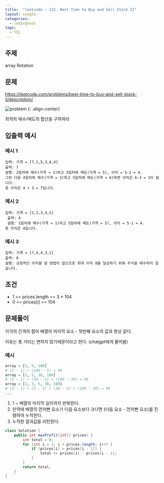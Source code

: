 ```yaml
---
title:  "leetcode - 122. Best Time to Buy and Sell Stock II"
layout: single
categories:
  - codingtest
tags:
  - TIL
---
```


## 주제
array Rotation

## 문제
https://leetcode.com/problems/best-time-to-buy-and-sell-stock-ii/description/

![problem](https://github.com/user-attachments/assets/d1e647ac-5730-437d-bf0d-a566863246c6)
{: .align-center}

최적의 매수/매도의 합산을 구하여라

## 입출력 예시
### 예시 1
```
입력: 가격 = [7,1,5,3,6,4]
출력: 7
설명: 2일차에 매수(가격 = 1)하고 3일차에 매도(가격 = 5), 이익 = 5-1 = 4.
그런 다음 4일차에 매수(가격 = 3)하고 5일차에 매도(가격 = 6)하면 이익은 6-3 = 3이 됩니다.
총 이익은 4 + 3 = 7입니다.
```

### 예시 2
```
입력: 가격 = [1,2,3,4,5]
 출력: 4
 설명: 1일차에 매수(가격 = 1)하고 5일차에 매도(가격 = 5), 이익 = 5-1 = 4.
총 이익은 4입니다.
```

### 예시 3
```
입력: 가격 = [7,6,4,3,1]
출력: 0
설명: 긍정적인 이익을 낼 방법이 없으므로 최대 이익 0을 달성하기 위해 주식을 매수하지 않습니다.
```

## 조건
- 1 <= prices.length <= 3 * 104
- 0 <= prices[i] <= 104

## 문제풀이
각각의 간격의 합이 배열의 마지막 요소 - 첫번째 요소의 값과 항상 같다.

이유는 총 거리는 변하지 않기때문이라고 한다. (chatgpt에게 물어봄)

### 예시
```python
array = [1, 5, 100]
# (5 - 1) + (100 - 5) = 99
array = [1, 5, 30, 100]
# (5 - 1) + (30 - 5) + (100 - 30) = 99
array = [1, 3, 5, 30, 100]
# (3 - 1) + (5 - 3) + (30 - 5) + (100 - 30) = 99
...
```

1. 1 ~ 배열의 마지막 길이까지 반복한다.
2. 만약에 배열의 먼저뻔 요소가 다음 요소보다 크다면 (다음 요소 - 먼저뻔 요소)를 진행하여 누적한다.
3. 누적한 결과값을 리턴한다.

```java
class Solution {
    public int maxProfit(int[] prices) {
        int total = 0;
        for (int i = 1; i < prices.length; i++) {
            if (prices[i] > prices[i - 1]) {
                total += prices[i] - prices[i - 1];
            }
        }
        return total;
    }   
}
```


